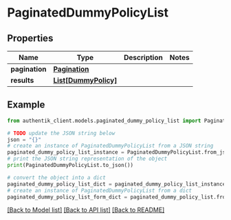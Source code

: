 # PaginatedDummyPolicyList


## Properties

Name | Type | Description | Notes
------------ | ------------- | ------------- | -------------
**pagination** | [**Pagination**](Pagination.md) |  | 
**results** | [**List[DummyPolicy]**](DummyPolicy.md) |  | 

## Example

```python
from authentik_client.models.paginated_dummy_policy_list import PaginatedDummyPolicyList

# TODO update the JSON string below
json = "{}"
# create an instance of PaginatedDummyPolicyList from a JSON string
paginated_dummy_policy_list_instance = PaginatedDummyPolicyList.from_json(json)
# print the JSON string representation of the object
print(PaginatedDummyPolicyList.to_json())

# convert the object into a dict
paginated_dummy_policy_list_dict = paginated_dummy_policy_list_instance.to_dict()
# create an instance of PaginatedDummyPolicyList from a dict
paginated_dummy_policy_list_form_dict = paginated_dummy_policy_list.from_dict(paginated_dummy_policy_list_dict)
```
[[Back to Model list]](../README.md#documentation-for-models) [[Back to API list]](../README.md#documentation-for-api-endpoints) [[Back to README]](../README.md)


